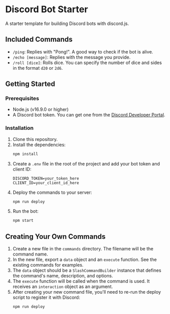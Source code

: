 # Discord Bot Starter

A starter template for building Discord bots with discord.js.

## Included Commands

* `/ping`: Replies with "Pong!". A good way to check if the bot is alive.
* `/echo [message]`: Replies with the message you provide.
* `/roll [dice]`: Rolls dice. You can specify the number of dice and sides in the format `d20` or `2d6`.

## Getting Started

### Prerequisites

* Node.js (v16.9.0 or higher)
* A Discord bot token. You can get one from the [Discord Developer Portal](https://discord.com/developers/applications).

### Installation

1. Clone this repository.
2. Install the dependencies:
   ```bash
   npm install
   ```
3. Create a `.env` file in the root of the project and add your bot token and client ID:
   ```
   DISCORD_TOKEN=your_token_here
   CLIENT_ID=your_client_id_here
   ```
4. Deploy the commands to your server:
   ```bash
   npm run deploy
   ```
5. Run the bot:
   ```bash
   npm start
   ```

## Creating Your Own Commands

1. Create a new file in the `commands` directory. The filename will be the command name.
2. In the new file, export a `data` object and an `execute` function. See the existing commands for examples.
3. The `data` object should be a `SlashCommandBuilder` instance that defines the command's name, description, and options.
4. The `execute` function will be called when the command is used. It receives an `interaction` object as an argument.
5. After creating your new command file, you'll need to re-run the deploy script to register it with Discord:
   ```bash
   npm run deploy
   ```